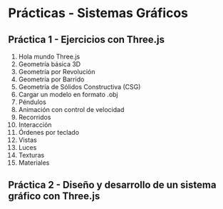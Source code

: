# Prácticas - Sistemas Gráficos
## Práctica 1 - Ejercicios con Three.js
1. Hola mundo Three.js
2. Geometría básica 3D
3. Geometría por Revolución
4. Geometría por Barrido
5. Geometría de Sólidos Constructiva (CSG)
6. Cargar un modelo en formato .obj
7. Péndulos
8. Animación con control de velocidad
9. Recorridos
10. Interacción
11. Órdenes por teclado
12. Vistas
13. Luces
14. Texturas
15. Materiales 
## Práctica 2 - Diseño y desarrollo de un sistema gráfico con Three.js
